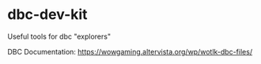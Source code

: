# dbc-dev-kit
Useful tools for dbc "explorers"


DBC Documentation: https://wowgaming.altervista.org/wp/wotlk-dbc-files/
